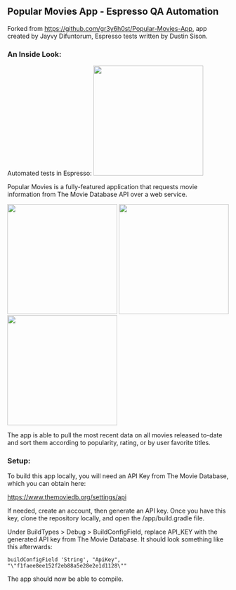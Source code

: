 ## Popular Movies App - Espresso QA Automation

Forked from https://github.com/gr3y6h0st/Popular-Movies-App, app created by Jayvy Difuntorum,
Espresso tests written by Dustin Sison.

### An Inside Look:

Automated tests in Espresso:
<img src="https://dev.azure.com/dsison/23d87719-e994-4ab4-bb14-3780c61af63f/_apis/git/repositories/373caed4-eaf4-4391-9cb3-c0a45e397e49/items?path=/README_Resources/README_Movies_Landing.png&versionDescriptor%5BversionOptions%5D=0&versionDescriptor%5BversionType%5D=0&versionDescriptor%5Bversion%5D=master&resolveLfs=true&%24format=octetStream&api-version=5.0" width="250">

Popular Movies is a fully-featured application that requests movie information from The Movie
Database API over a web service.

<img src="https://dev.azure.com/dsison/23d87719-e994-4ab4-bb14-3780c61af63f/_apis/git/repositories/373caed4-eaf4-4391-9cb3-c0a45e397e49/items?path=/README_Resources/README_Movies_Landing.png&versionDescriptor%5BversionOptions%5D=0&versionDescriptor%5BversionType%5D=0&versionDescriptor%5Bversion%5D=master&resolveLfs=true&%24format=octetStream&api-version=5.0" width="250"> 
<img src="https://dev.azure.com/dsison/23d87719-e994-4ab4-bb14-3780c61af63f/_apis/git/repositories/373caed4-eaf4-4391-9cb3-c0a45e397e49/items?path=/README_Resources/README_Movies_Settings.png&versionDescriptor%5BversionOptions%5D=0&versionDescriptor%5BversionType%5D=0&versionDescriptor%5Bversion%5D=master&resolveLfs=true&%24format=octetStream&api-version=5.0" width="250"> 
<img src="https://dev.azure.com/dsison/23d87719-e994-4ab4-bb14-3780c61af63f/_apis/git/repositories/373caed4-eaf4-4391-9cb3-c0a45e397e49/items?path=/README_Resources/README_Movies_Movie_Detail.png&versionDescriptor%5BversionOptions%5D=0&versionDescriptor%5BversionType%5D=0&versionDescriptor%5Bversion%5D=master&resolveLfs=true&%24format=octetStream&api-version=5.0" width="250">

The app is able to pull the most recent data on all movies released to-date and sort them according
to popularity, rating, or by user favorite titles.

### Setup:

To build this app locally, you will need an API Key from The Movie Database, which you can obtain
here:

https://www.themoviedb.org/settings/api

If needed, create an account, then generate an API key. Once you have this key, clone the repository
locally, and open the /app/build.gradle file.

Under BuildTypes > Debug > BuildConfigField, replace API_KEY with the generated API key from The
Movie Database. It should look something like this afterwards:

`buildConfigField 'String', "ApiKey", "\"f1faee8ee152f2eb88a5e28e2e1d1128\""`

The app should now be able to compile.